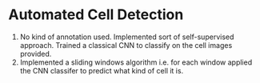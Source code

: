 # Automated Cell Detection

1. No kind of annotation used. Implemented sort of self-supervised approach. Trained a classical CNN to classify on the cell images provided.
2. Implemented a sliding windows algorithm i.e. for each window applied the CNN classifer to predict what kind of cell it is. 
